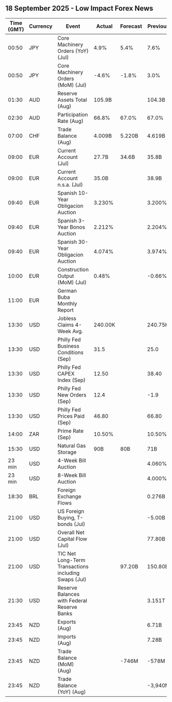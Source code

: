 ## 18 September 2025 - Low Impact Forex News

| Time (GMT) | Currency | Event | Actual | Forecast | Previous |
|------|----------|-------|--------|----------|----------|
| 00:50 | JPY | Core Machinery Orders (YoY) (Jul) | 4.9% | 5.4% | 7.6% |
| 00:50 | JPY | Core Machinery Orders (MoM) (Jul) | -4.6% | -1.8% | 3.0% |
| 01:30 | AUD | Reserve Assets Total (Aug) | 105.9B |  | 104.3B |
| 02:30 | AUD | Participation Rate (Aug) | 66.8% | 67.0% | 67.0% |
| 07:00 | CHF | Trade Balance (Aug) | 4.009B | 5.220B | 4.619B |
| 09:00 | EUR | Current Account (Jul) | 27.7B | 34.6B | 35.8B |
| 09:00 | EUR | Current Account n.s.a. (Jul) | 35.0B |  | 38.9B |
| 09:40 | EUR | Spanish 10-Year Obligacion Auction | 3.230% |  | 3.200% |
| 09:40 | EUR | Spanish 3-Year Bonos Auction | 2.212% |  | 2.204% |
| 09:40 | EUR | Spanish 30-Year Obligacion Auction | 4.074% |  | 3.974% |
| 10:00 | EUR | Construction Output (MoM) (Jul) | 0.48% |  | -0.66% |
| 11:00 | EUR | German Buba Monthly Report |  |  |  |
| 13:30 | USD | Jobless Claims 4-Week Avg. | 240.00K |  | 240.75K |
| 13:30 | USD | Philly Fed Business Conditions (Sep) | 31.5 |  | 25.0 |
| 13:30 | USD | Philly Fed CAPEX Index (Sep) | 12.50 |  | 38.40 |
| 13:30 | USD | Philly Fed New Orders (Sep) | 12.4 |  | -1.9 |
| 13:30 | USD | Philly Fed Prices Paid (Sep) | 46.80 |  | 66.80 |
| 14:00 | ZAR | Prime Rate (Sep) | 10.50% |  | 10.50% |
| 15:30 | USD | Natural Gas Storage | 90B | 80B | 71B |
| 23 min | USD | 4-Week Bill Auction |  |  | 4.060% |
| 23 min | USD | 8-Week Bill Auction |  |  | 4.000% |
| 18:30 | BRL | Foreign Exchange Flows |  |  | 0.276B |
| 21:00 | USD | US Foreign Buying, T-bonds (Jul) |  |  | -5.00B |
| 21:00 | USD | Overall Net Capital Flow (Jul) |  |  | 77.80B |
| 21:00 | USD | TIC Net Long-Term Transactions including Swaps (Jul) |  | 97.20B | 150.80B |
| 21:30 | USD | Reserve Balances with Federal Reserve Banks |  |  | 3.151T |
| 23:45 | NZD | Exports (Aug) |  |  | 6.71B |
| 23:45 | NZD | Imports (Aug) |  |  | 7.28B |
| 23:45 | NZD | Trade Balance (MoM) (Aug) |  | -746M | -578M |
| 23:45 | NZD | Trade Balance (YoY) (Aug) |  |  | -3,940M |
